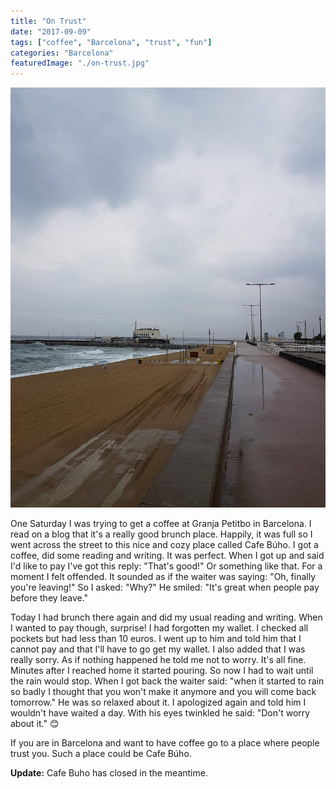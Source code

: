 ```yaml
---
title: "On Trust"
date: "2017-09-09"
tags: ["coffee", "Barcelona", "trust", "fun"]
categories: "Barcelona"
featuredImage: "./on-trust.jpg"
---
```


![Image from the beach taken on the same rainy day](./on-trust.jpg)

One Saturday I was trying to get a coffee at Granja Petitbo in Barcelona. I read on a blog that it's a really good brunch place. Happily, it was full so I went across the street to this nice and cozy place called Cafe Búho. I got a coffee, did some reading and writing. It was perfect. When I got up and said I'd like to pay I've got this reply: "That's good!" Or something like that. For a moment I felt offended. It sounded as if the waiter was saying: "Oh, finally you're leaving!" So I asked: "Why?" He smiled: "It's great when people pay before they leave."

Today I had brunch there again and did my usual reading and writing. When I wanted to pay though, surprise! I had forgotten my wallet. I checked all pockets but had less than 10 euros. I went up to him and told him that I cannot pay and that I'll have to go get my wallet. I also added that I was really sorry. As if nothing happened he told me not to worry. It's all fine. Minutes after I reached home it started pouring. So now I had to wait until the rain would stop. When I got back the waiter said: "when it started to rain so badly I thought that you won't make it anymore and you will come back tomorrow." He was so relaxed about it. I apologized again and told him I wouldn't have waited a day. With his eyes twinkled he said: "Don't worry about it." 😊

If you are in Barcelona and want to have coffee go to a place where people trust you.
Such a place could be Cafe Búho.

**Update:** Cafe Buho has closed in the meantime.
